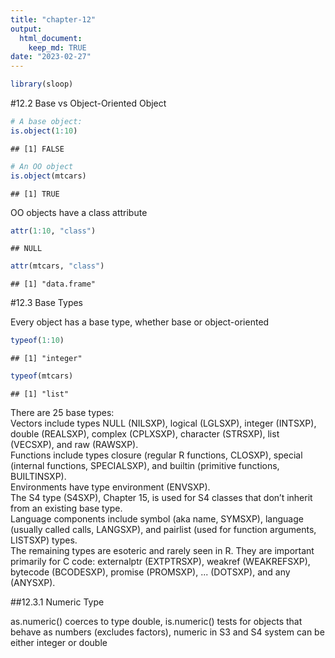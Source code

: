 ```yaml
---
title: "chapter-12"
output: 
  html_document:
    keep_md: TRUE
date: "2023-02-27"
---
```




```r
library(sloop)
```

#12.2 Base vs Object-Oriented Object


```r
# A base object:
is.object(1:10)
```

```
## [1] FALSE
```

```r
# An OO object
is.object(mtcars)
```

```
## [1] TRUE
```

OO objects have a class attribute

```r
attr(1:10, "class")
```

```
## NULL
```

```r
attr(mtcars, "class")
```

```
## [1] "data.frame"
```

#12.3 Base Types

Every object has a base type, whether base or object-oriented

```r
typeof(1:10)
```

```
## [1] "integer"
```

```r
typeof(mtcars)
```

```
## [1] "list"
```

There are 25 base types:    
Vectors include types NULL (NILSXP), logical (LGLSXP), integer (INTSXP), double (REALSXP), complex (CPLXSXP), character (STRSXP), list (VECSXP), and raw (RAWSXP).    
Functions include types closure (regular R functions, CLOSXP), special (internal functions, SPECIALSXP), and builtin (primitive functions, BUILTINSXP).    
Environments have type environment (ENVSXP).    
The S4 type (S4SXP), Chapter 15, is used for S4 classes that don’t inherit from an existing base type.   
Language components include symbol (aka name, SYMSXP), language (usually called calls, LANGSXP), and pairlist (used for function arguments, LISTSXP) types.   
The remaining types are esoteric and rarely seen in R. They are important primarily for C code: externalptr (EXTPTRSXP), weakref (WEAKREFSXP), bytecode (BCODESXP), promise (PROMSXP), ... (DOTSXP), and any (ANYSXP).   

##12.3.1 Numeric Type

as.numeric() coerces to type double, is.numeric() tests for objects that behave as numbers (excludes factors), numeric in S3 and S4 system can be either integer or double
